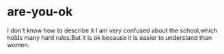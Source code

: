 # are-you-ok
I don't know how to describe it
I am very confused about the school,which holds many hard rules.But it is ok because it is easier to understand than women.
